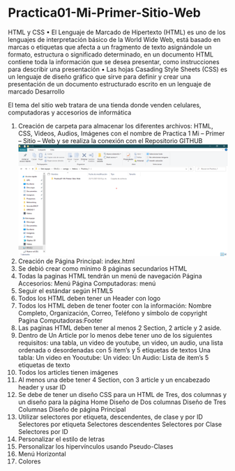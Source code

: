 # Practica01-Mi-Primer-Sitio-Web
HTML y CSS
•	El Lenguaje de Marcado de Hipertexto (HTML) es uno de los lenguajes de interpretación básico de la World Wide Web, está basado en marcas o etiquetas que afecta a un fragmento de texto asignándole un formato, estructura o significado determinado, en un documento HTML contiene toda la información que se desea presentar, como instrucciones para describir una presentación 
•	Las hojas Casading Style Sheets (CSS) es un lenguaje de diseño gráfico que sirve para definir y crear una presentación de un documento estructurado escrito en un lenguaje de marcado
Desarrollo

El tema del sitio web tratara de una tienda donde venden celulares, computadoras y accesorios de informática 
  
1.	Creación de carpeta para almacenar los diferentes archivos: HTML, CSS, Videos, Audios, Imágenes con el nombre de Practica 1 Mi – Primer – Sitio – Web y se realiza la conexión con el Repositorio GITHUB\
![intro](/imgReadme/01.png)
2.	Creación de Página Principal: index.html
3.	Se debió crear como mínimo 8 páginas secundarios HTML
4.	Todas la paginas HTML tendrán un menú de navegación 
Página Accesorios: Menú 
Página Computadoras: menú 
5.	Seguir el estándar según HTML5
6.	Todos los HTML deben tener un Header con logo
7.	Todos los HTML deben de tener footer con la información: Nombre Completo, Organización, Correo, Teléfono y símbolo de copyright
Pagina Computadoras:Footer
8.	Las paginas HTML deben tener al menos 2 Section, 2 article y 2 aside.
9.	Dentro de Un Article por lo menos debe tener uno de los siguientes requisitos: una tabla, un video de youtube, un video, un audio, una lista ordenada o desordenadas con 5 item’s y 5 etiquetas de textos
Una tabla:
Un video en Yooutube:
Un video:
Un Audio:
Lista de item’s 
5 etiquetas de texto
10.	Todos los articles tienen imágenes
11.	Al menos una debe tener 4 Section, con 3 article y un encabezado header y usar ID
12.	Se debe de tener un diseño CSS para un HTML de Tres, dos columnas y un diseño para la página Home
Diseño de Dos columnas
Diseño de Tres Columnas
Diseño de página Principal
13.	Utilizar selectores por etiqueta, descendentes, de clase y por ID 
Selectores por etiqueta
Selectores descendentes
Selectores por Clase
Selectores por ID
14.	Personalizar el estilo de letras
15.	Personalizar los hipervínculos usando Pseudo-Clases
16.	Menú Horizontal
17.	Colores
